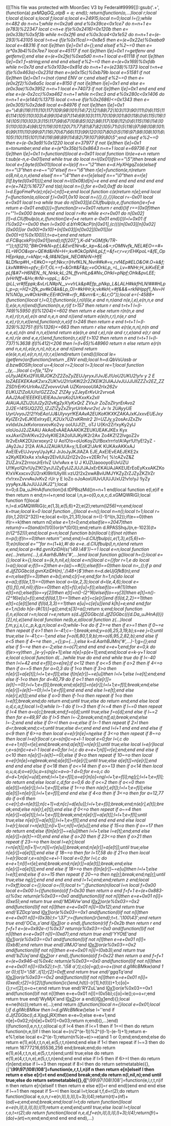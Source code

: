 ([[This file was protected with MoonSec V3 by Federal#9999]]):gsub('.+', (function(a) _pxMQqGQ_otpB = a; end)); return(function(o,...)local r;local t;local d;local s;local f;local a;local e=24915;local n=0;local l={};while n<482 do n=n+1;while n<0x2a6 and e%0x39ce<0x1ce7 do n=n+1 e=(e*783)%22347 local c=n+e if(e%0x2416)<0x120b then e=(e*0x33b)%0x5f3b while n<0x2f6 and e%0x3ca4<0x1e52 do n=n+1 e=(e-293)%43105 local t=n+e if(e%0x11ca)>=0x8e5 then e=(e+0x22e)%0xaba9 local e=48316 if not l[e]then l[e]=0x1 d={};end elseif e%2~=0 then e=(e*0x3b4)%0x7ee7 local e=45117 if not l[e]then l[e]=0x1 r=getfenv and getfenv();end else e=(e+0x2fe)%0xa5d0 n=n+1 local e=61118 if not l[e]then l[e]=0x1 f=string;end end end elseif e%2~=0 then e=(e+0x169)%0xfdb while n<0x7d and e%0x103a<0x81d do n=n+1 e=(e*238)%1373 local t=n+e if(e%0x463a)<0x231d then e=(e*0x15c)%0xb79b local e=51581 if not l[e]then l[e]=0x1 r=(not r)and _ENV or r;end elseif e%2~=0 then e=(e*0x2f2)%0x6a5c local e=8150 if not l[e]then l[e]=0x1 end else e=(e*0x3ae)%0x3952 n=n+1 local e=74073 if not l[e]then l[e]=0x1 end end end else e=(e-0x2cc)%0xa462 n=n+1 while n<0xc3 and e%0x280c<0x1406 do n=n+1 e=(e*144)%13715 local c=n+e if(e%0x2686)<=0x1343 then e=(e*0x305)%0x2de8 local e=84976 if not l[e]then l[e]=0x1 a="\4\8\116\111\110\117\109\98\101\114\72\121\88\72\103\113\90\111\0\6\115\116\114\105\110\103\4\99\104\97\114\69\103\111\70\109\101\80\118\0\6\115\116\114\105\110\103\3\115\117\98\67\108\85\102\98\117\108\112\0\6\115\116\114\105\110\103\4\98\121\116\101\120\71\77\81\87\82\105\71\0\5\116\97\98\108\101\6\99\111\110\99\97\116\70\67\66\113\99\120\107\80\0\5\116\97\98\108\101\6\105\110\115\101\114\116\98\89\114\82\79\107\99\80\5";end elseif e%2~=0 then e=(e-0x3a9)%0x1220 local e=37977 if not l[e]then l[e]=0x1 s=tonumber;end else e=(e*0x35b)%0x8643 n=n+1 local e=69736 if not l[e]then l[e]=0x1 t=function(t)local e=0x01 local function l(n)e=e+n return t:sub(e-n,e-0x01)end while true do local n=l(0x01)if(n=="\5")then break end local e=f.byte(l(0x01))local e=l(e)if n=="\2"then e=d.HyXHgqZo(e)elseif n=="\3"then e=e~="\0"elseif n=="\6"then r[e]=function(e,n)return o(8,nil,o,n,e)end elseif n=="\4"then e=r[e]elseif n=="\0"then e=r[e][l(f.byte(l(0x01)))];end local n=l(0x08)d[n]=e end end end end end end end e=(e+742)%16727 end t(a);local n={};for e=0x0,0xff do local l=d.EgoFmePv(e);n[e]=l;n[l]=e;end local function c(e)return n[e];end local f=(function(a,o)local f,l=0x01,0x10 local n={{},{},{}}local r=-0x01 local e=0x01 local t=a while true do n[0x03][d.ClUfbulp(o,e,(function()e=f+e return e-0x01 end)())]=(function()r=r+0x01 return r end)()if r==(0x0f)then r=""l=0x000 break end end local r=#o while e<r+0x01 do n[0x02][l]=d.ClUfbulp(o,e,(function()e=f+e return e-0x01 end)())l=l+0x01 if l%0x02==0x00 then l=0x00 d.bYrROkcP(n[0x01],(c((((n[0x03][n[0x02][0x00]]or 0x00)*0x10)+(n[0x03][n[0x02][0x01]]or 0x00)+t)%0x100)));t=a+t;end end return d.FCBqcxkP(n[0x01])end);t(f(207,"j,K-d4^xGM)fk/TR-^"));t(f(210,"B#rOHkN=pf;L_&EvrENrv&r_kp=&Lo&=;rOMNvfk_NEL#EO==#=EL=WOO&vpr=_QE#d&HN=H=;_kv#OkOpNHLpLf;=&f=r;r_=v;rEHKpoL=&fE_OpHEprkpp_r=kNpr;=&;I#_&NOpk_NEO#NrN=HfE_ &LDfkrp#H_=E#kO==pf;Nkv;r{HvfKLN_Nvr##k#=v_rvf4*Ep#ELO&O#.O=k&f;LkvN##Hn=pfv;;ErT;OL==f=&Or#&_F&p;_=vOOrkLp_=L_Lv=#NHr;H_kiKvEE;#pLf&#7=H6NEN_;N_Nrkk;kL;2N_ffvvHLp&_#_Nv_OHkI=pNpf;OHk&pvLEE;(vHrNff=&Hv;#rNr=vppL;; &O=(pLL;vr#fEppk;_&_vLrLN#pN__v=v!rLk&p#_Efp_pNkp_L_&LALH#kkfHLN!###HLpL;p=p;=H2=2fk_pv_#kO&k&Lp_O)=#kHHr;k;vk#kH;=#f&&_&=rkNHppf1_Nv=HN%NOp_vv#OrkH#v;EEr#OH#=rfr_#&vrrr&=;;&Lr;O"));local e=(-4588+(function()local t,l=0,1;(function(e,l,n)l(l(e,e and n,n)and n(e,l,e),e(n,n,e and l),e(e,n,n))end)(function(n,e,r)if t>157 then return r end t=t+1 l=(l-749)%5950 if(l%1204)<=602 then return e else return r(n(n,e and n,e),r(r,n,e),e(n and n,e,n and n))end return e(e(n,r,r),n(e,r and e,e),r(r,n,e))end,function(r,n,e)if t>246 then return e end t=t+1 l=(l-329)%32751 if(l%1326)<=663 then return r else return e(r(e,n,n),n(n and e,e,e),n(n and n,n,e))end return e(e(n,e and r,e),n(e and r,r,e)and e(r,r and e,n),r(e and e,e,r))end,function(n,r,e)if t>102 then return n end t=t+1 l=(l-737)%3638 if(l%412)<206 then l=(l+65)%48960 return n else return e(r(n and n,e,n),e(e,n,n),n(r,e,e and n))end return e(e(e,n,e),e(r,n,n),r(r,r,e))end)return l;end)())local le=(getfenv)or(function()return _ENV end);local h=d.QbVsUasb or d.bzwBOSIh;local u=4;local r=2;local t=3;local re=1;local function _(y,...)local c=f(e,"1Zrv oU!yJAEKxI2FIlURJOKZrZ2ZoZyZEUJyryxJ!JvJEJ!UoU2UKU2!y!v y 2 E IoZAEEKEKAoK2xrxZUK!vU2!r!oK#I22r2ZKEIK2IJlAJJvJUJJIJlIZZZv2EZ_ZZZSD!rErKrUrIrAvJZZvovvvUvA UZKoroooUIA2rIx262v EUKUZ!ZolUU!o!GZZZoZ Z!ZAy yZJeyErKvUr2vrvoA AAJ2AoE!EEEKEUEIEAoJxroKo2UrKxxKx2xII AIAUAJIZIJ2UIJ2y2I2vKg2yX!_yKxQrZ ZVxJr ZoZoZIryrErAvo2 2J2E=!4!5UQ2ZO_IZJZ!ZyZxZIryrUrIrAvvr2v( Jv !x 2UAyyUE UyrUvyoJ2!2!YoEAo!JJ&UIyvyr!KEAAvA2EUKoKIKXKZAKAJxKJxxvEUEJxyKyIZEr2vEJK!ExIrxyEI_K2Ux_?UZrxKRmIr2 2I=UZJ*y,y2osArJZxZIv xvIdxUxJxKvIoroxvovKo2vy ooUUJ!Z!_ oTJ U{Kn2Zr!xyKy2yIJ oIoUoJJ2JZAAU AkAoEvAAEAAAK)KZEUKUEAKJKEx Kyx xxJAxrIZIrA!Kvx22vIyKIIE2A2oIUlJKyIK2r2Ax Zo4KZ!Z2IvgoZ2v IIr2vErAK2DUxrxoxyr2 U Ao!O!o=oUoKoyZU!Box!rrr!o!A!Ayr!U!!yE!2yZ -JAy2JxJ  2!2A A!AJJZAUA!U!A=y,!LEoK2!JArK KUKAxAKKxAJ AxE(EvEUJvyvyUyJyKJ JrJoJyJKJIAZA EJE,AxE)EvEAEJEKE2x x2KyKEKIxAx x!xAqv2EIvIUIJ2rI22v2o+v2ERr7v{ %!cAZvZ&Z ZUZJrxZ2rrrorJrErIvZ Uv!vAvx e   U J KUZUaoooyoEUvUZU U!!Kyo!Q!v!UyZ!K!2yrJ!JZyEyIJZJUJ!JAJxErEKAUAJAKEUErEoEyKxxAKZKoK!xVKxxcxv2U2rxKI9IrIUIyIIII.vzU2!2x2xwABviUMJYKZyZrZJZyZKZIrZr r!v!rxvZvvvAvJvKv2 rUr y E IoZo oJoAoxUIUvUUUJUxU2!v!o!yJ !IyZy yyyAyxJ&JvJUJJJKJ2");local n=0;d.Da_uJHnA(function()d.tDPBszMd()n=n+1 end)local function e(l,e)if e then return n end;n=l+n;end local l,n,a=o(0,o,e,c,d.xGMQWRiG);local function f()local n,l=d.xGMQWRiG(c,e(1,3),e(5,6)+2);e(2);return(l*256)+n;end;local k=true;local k=0 local function _()local e=n();local n=n();local t=1;local r=(l(n,1,20)*(2^32))+e;local e=l(n,21,31);local n=((-1)^l(n,32));if(e==0)then if(r==k)then return n*0;else e=1;t=0;end;elseif(e==2047)then return(r==0)and(n*(1/0))or(n*(0/0));end;return d.RPASShqJ(n,e-1023)*(t+(r/(2^52)));end;local p=n;local function b(n)local l;if(not n)then n=p();if(n==0)then return'';end;end;l=d.ClUfbulp(c,e(1,3),e(5,6)+n-1);e(n)local e=""for n=(1+k),#l do e=e..d.ClUfbulp(l,n,n)end return e;end;local p=#d.gvnXziDH(s('\49.\48'))~=1 local e=n;local function ee(...)return{...},d.AarhBJMn('#',...)end local function g()local h={};local e={};local k={};local s={k,h,nil,e};local e=n()local c={}for r=1,e do local l=a();local e;if(l==2)then e=(a()~=#{});elseif(l==0)then local n=_();if p and d.JjfZGGbc(d.gvnXziDH(n),'.(\48+)$')then n=d.deUjGfkB(n);end e=n;elseif(l==3)then e=b();end;c[r]=e;end;for h=1,n()do local e=a();if(l(e,1,1)==0)then local o=l(e,2,3);local d=l(e,4,6);local e={f(),f(),nil,nil};if(o==0)then e[t]=f();e[u]=f();elseif(o==#{1})then e[t]=n();elseif(o==y[2])then e[t]=n()-(2^16)elseif(o==y[3])then e[t]=n()-(2^16)e[u]=f();end;if(l(d,1,1)==1)then e[r]=c[e[r]]end if(l(d,2,2)==1)then e[t]=c[e[t]]end if(l(d,3,3)==1)then e[u]=c[e[u]]end k[h]=e;end end;for e=1,n()do h[e-(#{1})]=g();end;s[3]=a();return s;end;local function _(l,n,e)local r=n;local r=e;return s(d.JjfZGGbc(d.JjfZGGbc(({d.Da_uJHnA(l)})[2],n),e))end local function ne(b,e,a)local function z(...)local f,m,y,j,s,l,c,_,p,k,g,n;local e=0;while-1<e do if 2>=e then if e>=1 then if 0~=e then repeat if e>1 then l=-41;c=-1;break;end;y=o(6,25,3,19,b);s=ee j=0;until true;else l=-41;c=-1;end else f=o(6,80,1,9,b);m=o(6,95,2,82,b);end else if e<5 then if 4~=e then _={};p={...};else k=d.AarhBJMn('#',...)-1;g={};end else if 5~=e then e=-2;else n=o(7);end end end e=e+1;end;for e=0,k do if(e>=y)then _[e-y]=p[e+1];else n[e]=p[e+1];end;end;local e=k-y+1 local e;local o;local function d(...)while true do end end while true do if l<-40 then l=l+42 end e=f[l];o=e[re];if o<12 then if o<=5 then if o>2 then if 4<=o then if o==5 then for o=0,3 do if 1<o then if 3>o then n[e[r]]=a[e[t]];l=l+1;e=f[l];else if(n[e[r]]~=e[u])then l=l+1;else l=e[t];end;end else if-1<o then for d=40,79 do if o<1 then n[e[r]]=(e[t]~=0);l=l+1;e=f[l];break;end;a[e[t]]=n[e[r]];l=l+1;e=f[l];break;end;else n[e[r]]=(e[t]~=0);l=l+1;e=f[l];end end end else l=e[t];end else n(e[r],e[t]);end else if o>0 then if-1<o then repeat if 1<o then l=e[t];break;end;do return end;until true;else do return end;end else local o,d,c,a,f;local l=0;while l>-1 do if l>=3 then if l<=4 then if l~=0 then repeat if l<4 then a=o[c];break;end;f=o[d];until true;else f=o[d];end else if l~=2 then for e=49,97 do if l>5 then l=-2;break;end;n(f,a);break;end;else l=-2;end end else if 0>=l then o=e;else if l>-1 then repeat if 2>l then d=r;break;end;c=t;until true;else d=r;end end end l=l+1 end end end else if o<9 then if 6>=o then local e=e[r]n[e]=n[e](h(n,e+1,c))else if 3<=o then repeat if 8~=o then local l=e[r]local r,e=s(n[l](h(n,l+1,e[t])))c=e+l-1 local e=0;for l=l,c do e=e+1;n[l]=r[e];end;break;end;a[e[t]]=n[e[r]];until true;else local l=e[r]local r,e=s(n[l](h(n,l+1,e[t])))c=e+l-1 local e=0;for l=l,c do e=e+1;n[l]=r[e];end;end end else if o<10 then n[e[r]]=(e[t]~=0);else if 9<o then repeat if 10~=o then local e=e[r]n[e]=n[e](h(n,e+1,c))break;end;a[e[t]]=n[e[r]];until true;else a[e[t]]=n[e[r]];end end end end else if o<18 then if o<=14 then if o>=13 then if o<14 then local o,u,a,d;o=e[r]u,a=s(n[o](h(n,o+1,e[t])))c=a+o-1 d=0;for e=o,c do d=d+1;n[e]=u[d];end;l=l+1;e=f[l];o=e[r]n[o]=n[o](h(n,o+1,c))l=l+1;e=f[l];n[e[r]]();l=l+1;e=f[l];do return end;else local c,d;for o=0,6 do if o<=2 then if o<=0 then a[e[t]]=n[e[r]];l=l+1;e=f[l];else if 1==o then n(e[r],e[t]);l=l+1;e=f[l];else a[e[t]]=n[e[r]];l=l+1;e=f[l];end end else if 4<o then if 3<=o then for a=12,77 do if o<6 then c=e[r];d=n[e[t]];n[c+1]=d;n[c]=d[e[u]];l=l+1;e=f[l];break;end;n(e[r],e[t]);break;end;else n(e[r],e[t]);end else if 0<=o then repeat if o~=4 then n[e[r]]=a[e[t]];l=l+1;e=f[l];break;end;n[e[r]]=a[e[t]];l=l+1;e=f[l];until true;else n[e[r]]=a[e[t]];l=l+1;e=f[l];end end end end end else local l=e[r];local r=n[e[t]];n[l+1]=r;n[l]=r[e[u]];end else if 15<o then if o==17 then do return end;else if(n[e[r]]~=e[u])then l=l+1;else l=e[t];end;end else n[e[r]]=(e[t]~=0);end end else if o>20 then if 23<=o then if o>21 then repeat if 23~=o then local l=e[r];local r=n[e[t]];n[l+1]=r;n[l]=r[e[u]];break;end;n[e[r]]=a[e[t]];until true;else n[e[r]]=a[e[t]];end else if 18~=o then for l=17,58 do if 21<o then local l=e[r]local r,e=s(n[l](h(n,l+1,e[t])))c=e+l-1 local e=0;for l=l,c do e=e+1;n[l]=r[e];end;break;end;n[e[r]]=a[e[t]];break;end;else n[e[r]]=a[e[t]];end end else if 18>=o then if(n[e[r]]~=e[u])then l=l+1;else l=e[t];end;else if o>=15 then repeat if 20~=o then n[e[r]]();break;end;n[e[r]]();until true;else n[e[r]]();end end end end end l=1+l;end;end;return z end;local r=0xff;local c={};local o=(1);local t='';(function(n)local l=n local f=0x00 local e=0x00 l={(function(o)if f>0x30 then return o end f=f+1 e=(e+0x883-o)%0xc return(e%0x03==0x0 and(function(l)if not n[l]then e=e+0x01 n[l]=(0xe5);end return true end)'MDAVw'and l[0x2](0x27a+o))or(e%0x03==0x2 and(function(l)if not n[l]then e=e+0x01 n[l]=(0x12);end return true end)'EZDcp'and l[0x1](o+0x26e))or(e%0x03==0x1 and(function(l)if not n[l]then e=e+0x01 n[l]=(0x3b);t='\37';r={function()r()end};t=t..'\100\43';end return true end)'OCa_s'and l[0x3](o+0x17e))or o end),(function(r)if f>0x2b then return r end f=f+1 e=(e+0x92e-r)%0x37 return(e%0x03==0x0 and(function(l)if not n[l]then e=e+0x01 n[l]=(0xd7);end return true end)'YYOtE'and l[0x1](0x3dd+r))or(e%0x03==0x1 and(function(l)if not n[l]then e=e+0x01 n[l]=(0xb8);end return true end)'JlMJO'and l[0x3](r+0x31d))or(e%0x03==0x2 and(function(l)if not n[l]then e=e+0x01 n[l]=(0xb3);end return true end)'bZUxj'and l[0x2](r+0x30d))or r end),(function(a)if f>0x22 then return a end f=f+1 e=(e+0x946-a)%0x4c return(e%0x03==0x0 and(function(l)if not n[l]then e=e+0x01 n[l]=(0x52);t={t..'\58 a',t};c[o]=g();o=o+((not d.glWcBMkw)and 1 or 0);t[1]='\58'..t[1];r[2]=0xff;end return true end)'ggqTq'and l[0x3](0xfd+a))or(e%0x03==0x2 and(function(l)if not n[l]then e=e+0x01 n[l]=(0xed);r[2]=(r[2]*(_(function()c()end,h(t))-_(r[1],h(t))))+1;c[o]={};r=r[2];o=o+r;end return true end)'RYZuL'and l[0x1](a+0x38a))or(e%0x03==0x1 and(function(l)if not n[l]then e=e+0x01 n[l]=(0x5b);c[o]=le();o=o+r;end return true end)'WyMjX'and l[0x2](a+0x163))or a end)}l[0x1](0x1b6f)end){};local e=ne(h(c));return e(...);end return _((function()local n={}local e=0x01;local l;if d.glWcBMkw then l=d.glWcBMkw(_)else l=''end if d.JjfZGGbc(l,d.XjsgLjRX)then e=e+0;else e=e+1;end n[e]=0x02;n[n[e]+0x01]=0x03;return n;end)(),...)end)((function(l,e,n,t,r,o)local o;if l<4 then if l<=1 then if 1==l then do return function(n,e,l)if l then local e=(n/2^(e-1))%2^((l-1)-(e-1)+1);return e-e%1;else local e=2^(e-1);return(n%(e+e)>=e)and 1 or 0;end;end;end;else do return e(1),e(4,r,t,n,e),e(5,r,t,n)end;end else if 1<l then repeat if l~=3 then do return 16777216,65536,256 end;break;end;do return e(1),e(4,r,t,n,e),e(5,r,t,n)end;until true;else do return e(1),e(4,r,t,n,e),e(5,r,t,n)end;end end else if l>5 then if 6>=l then do return r[n]end;else if l~=3 then repeat if 8>l then do return setmetatable({},{['__\99\97\108\108']=function(e,r,t,l,n)if n then return e[n]elseif l then return e else e[r]=t end end})end break;end;do return n(l,nil,n);end until true;else do return setmetatable({},{['__\99\97\108\108']=function(e,l,r,t,n)if n then return e[n]elseif t then return e else e[l]=r end end})end end end else if l~=1 then repeat if 5~=l then local l=t;local t,f,d=r(2);do return function()local e,o,n,r=e(n,l(l,l),l(l,l)+3);l(4);return(r*t)+(n*f)+(o*d)+e;end;end;break;end;local l=t;do return function()local e=e(n,l(l,l),l(l,l));l(1);return e;end;end;until true;else local l=t;local r,o,t=r(2);do return function()local n,e,d,f=e(n,l(l,l),l(l,l)+3);l(4);return(f*r)+(d*o)+(e*t)+n;end;end;end end end end),...)
